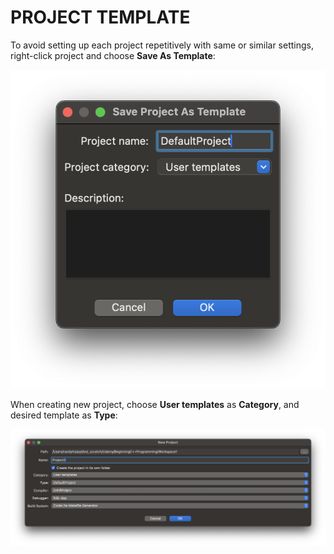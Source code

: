 # PROJECT TEMPLATE

To avoid setting up each project repetitively with same or similar settings, right-click project and choose **Save As Template**:

![Save Project as Template](/assets/save_project_as_template.png)

When creating new project, choose **User templates** as **Category**, and desired template as **Type**:

![New Project from Template](/assets/new_project_from_template.png)
